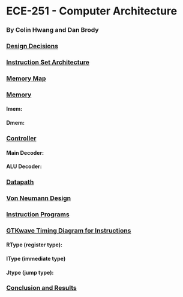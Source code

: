 #                                                                ECE-251 - Computer Architecture

###                                                               By Colin Hwang and Dan Brody

### <u>Design Decisions</u>



### <u>Instruction Set Architecture</u>



### <u>Memory Map</u>



### <u>Memory</u>

#### **Imem:**



#### Dmem:



### <u>Controller</u>

#### Main Decoder:



#### ALU Decoder:



### <u>Datapath</u>



### <u>Von Neumann Design</u>



### <u>Instruction Programs</u>



### <u>GTKwave Timing Diagram for Instructions</u> 

#### RType (register type):



#### IType (immediate type)



#### Jtype (jump type):



### <u>Conclusion and Results</u>









### 
